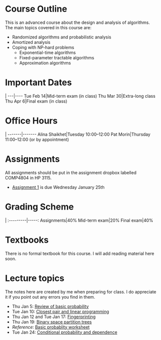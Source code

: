 # Course Outline

This is an advanced course about the design and analysis of algorithms.
The main topics covered in this course are:

- Randomized algorithms and probabilistic analysis
- Amortized analysis
- Coping with NP-hard problems
    - Exponential-time algorithms
    - Fixed-parameter tractable algorithms
    - Approximation algorithms

# Important Dates

|
---|----
Tue Feb 14|Mid-term exam (in class)
Thu Mar 30|Extra-long class
Thu Apr 6|Final exam (in class)

# Office Hours

|
-------|-------
Alina Shaikhet|Tuesday 10:00–12:00
Pat Morin|Thursday 11:00–12:00 (or by appointment)

# Assignments

All assignments should be put in the assignment dropbox labelled COMP4804
in HP 3115.

* [Assignment 1](assn/assn1.pdf) is due Wednesday January 25th

# Grading Scheme

 |
:---------|-----:
Assignments|40%
Mid-term exam|20%
Final exam|40%

# Textbooks

There is no formal textbook for this course.  I will add reading material here soon.

# Lecture topics

The notes here are created by me when preparing for class. I do appreciate it if you point out any errors you find in them.

* Thu Jan 5: [Review of basic probability](prob-review.html)
* Tue Jan 10: [Closest pair and linear programming](cplp.html)
* Thu Jan 12 and Tue Jan 17: [Fingerprinting](fingerprinting.html)
* Thu Jan 19: [Binary space partition trees](bsp.html)
* *Reference:* [Basic probablity worksheet](http://cglab.ca/~morin/teaching/4804-old/notes/basicprob/sheet1.pdf)
* Tue Jan 24: [Conditional probability and dependence](independence.html)
